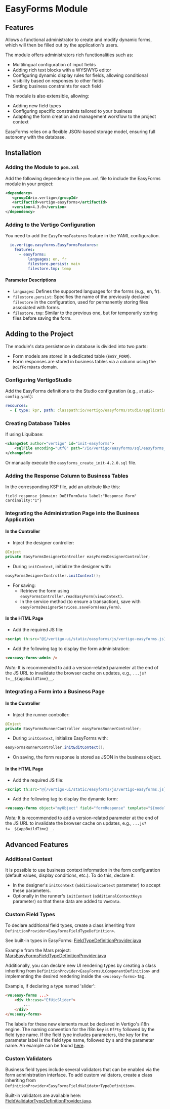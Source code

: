 # EasyForms Module

## Features

Allows a functional administrator to create and modify dynamic forms, which will then be filled out by the application's users.

The module offers administrators rich functionalities such as:

- Multilingual configuration of input fields
- Adding rich text blocks with a WYSIWYG editor
- Configuring dynamic display rules for fields, allowing conditional visibility based on responses to other fields
- Setting business constraints for each field

This module is also extensible, allowing:

- Adding new field types
- Configuring specific constraints tailored to your business
- Adapting the form creation and management workflow to the project context

EasyForms relies on a flexible JSON-based storage model, ensuring full autonomy with the database.

## Installation

### Adding the Module to `pom.xml`

Add the following dependency in the `pom.xml` file to include the EasyForms module in your project:

```xml
<dependency>
   <groupId>io.vertigo</groupId>
   <artifactId>vertigo-easyforms</artifactId>
   <version>4.3.0</version>
</dependency>
```

### Adding to the Vertigo Configuration

You need to add the `EasyFormsFeatures` feature in the YAML configuration.

```yaml
  io.vertigo.easyforms.EasyFormsFeatures:
    features:
      - easyforms:
          languages: en, fr
          filestore.persist: main
          filestore.tmp: temp
```

#### Parameter Descriptions

- `languages`: Defines the supported languages for the forms (e.g., en, fr).
- `filestore.persist`: Specifies the name of the previously declared `filestore` in the configuration, used for permanently storing files associated with forms.
- `filestore.tmp`: Similar to the previous one, but for temporarily storing files before saving the form.

## Adding to the Project

The module's data persistence in database is divided into two parts:

- Form models are stored in a dedicated table (`EASY_FORM`).
- Form responses are stored in business tables via a column using the `DoEfFormData` domain.

### Configuring VertigoStudio

Add the EasyForms definitions to the Studio configuration (e.g., `studio-config.yaml`):

```yaml
resources:
  - { type: kpr, path: classpath:io/vertigo/easyforms/studio/application.kpr}
```

### Creating Database Tables

If using Liquibase:

```xml
<changeSet author="vertigo" id="init-easyforms">
    <sqlFile encoding="utf8" path="/io/vertigo/easyforms/sql/easyforms_create_init-4.2.0.sql" />
</changeSet>
```

Or manually execute the `easyforms_create_init-4.2.0.sql` file.

### Adding the Response Column to Business Tables

In the corresponding KSP file, add an attribute like this:

```ksp
field response {domain: DoEfFormData label:"Response Form" cardinality:"1"}
```

### Integrating the Administration Page into the Business Application

#### In the Controller

- Inject the designer controller:

```java
@Inject
private EasyFormsDesignerController easyFormsDesignerController;
```

- During `initContext`, initialize the designer with:

```java
easyFormsDesignerController.initContext();
```

- For saving:
    - Retrieve the form using `easyFormsController.readEasyForm(viewContext)`.
    - In the service method (to ensure a transaction), save with `easyFormsDesignerServices.saveForm(easyForm)`.

#### In the HTML Page

- Add the required JS file:

```html
<script th:src="@{/vertigo-ui/static/easyforms/js/vertigo-easyforms.js}" th:data-context="@{/}"></script>
```

- Add the following tag to display the form administration:

```html
<vu:easy-forms-admin />
```

*Note:* It is recommended to add a version-related parameter at the end of the JS URL to invalidate the browser cache on updates, e.g., `...js?t=__${appBuildTime}__`.

### Integrating a Form into a Business Page

#### In the Controller

- Inject the runner controller:

```java
@Inject
private EasyFormsRunnerController easyFormsRunnerController;
```

- During `initContext`, initialize EasyForms with:

```java
easyFormsRunnerController.initEditContext();
```

- On saving, the form response is stored as JSON in the business object.

#### In the HTML Page

- Add the required JS file:

```html
<script th:src="@{/vertigo-ui/static/easyforms/js/vertigo-easyforms.js}" th:data-context="@{/}"></script>
```

- Add the following tag to display the dynamic form:

```html
<vu:easy-forms object="myObject" field="formResponse" template="${model.formModel}" />
```

*Note:* It is recommended to add a version-related parameter at the end of the JS URL to invalidate the browser cache on updates, e.g., `...js?t=__${appBuildTime}__`.


## Advanced Features

### Additional Context

It is possible to use business context information in the form configuration (default values, display conditions, etc.). To do this, declare it:

- In the designer's `initContext` (`additionalContext` parameter) to accept these parameters.
- Optionally in the runner's `initContext` (`additionalContextKeys` parameter) so that these data are added to `VueData`.

### Custom Field Types

To declare additional field types, create a class inheriting from `DefinitionProvider<EasyFormsFieldTypeDefinition>`.

See built-in types in EasyForms: [FieldTypeDefinitionProvider.java](https://github.com/vertigo-io/vertigo-modules/blob/develop/vertigo-easyforms/src/main/java/io/vertigo/easyforms/runner/pack/provider/FieldTypeDefinitionProvider.java)

Example from the Mars project: [MarsEasyFormsFieldTypeDefinitionProvider.java](https://github.com/vertigo-io/vertigo-mars/blob/develop/src/main/java/io/mars/support/easyforms/MarsEasyFormsFieldTypeDefinitionProvider.java)

Additionally, you can declare new UI rendering types by creating a class inheriting from `DefinitionProvider<EasyFormsUiComponentDefinition>` and implementing the desired rendering inside the `<vu:easy-forms>` tag.

Example, if declaring a type named 'slider':

```html
<vu:easy-forms ...>
    <div th:case="EfUicSlider">
        ...
    </div>
</vu:easy-forms>
```

The labels for these new elements must be declared in Vertigo's i18n engine. The naming convention for the i18n key is `EfFty` followed by the field type name. If the field type includes parameters, the key for the parameter label is the field type name, followed by `$` and the parameter name. An example can be found [here](https://github.com/vertigo-io/vertigo-modules/blob/develop/vertigo-easyforms/src/main/resources/io/vertigo/easyforms/runner/pack/EfPackResources_en.properties).

### Custom Validators

Business field types include several validators that can be enabled via the form administration interface. To add custom validators, create a class inheriting from `DefinitionProvider<EasyFormsFieldValidatorTypeDefinition>`.

Built-in validators are available here: [FieldValidatorTypeDefinitionProvider.java](https://github.com/vertigo-io/vertigo-modules/blob/develop/vertigo-easyforms/src/main/java/io/vertigo/easyforms/runner/pack/provider/FieldValidatorTypeDefinitionProvider.java).


